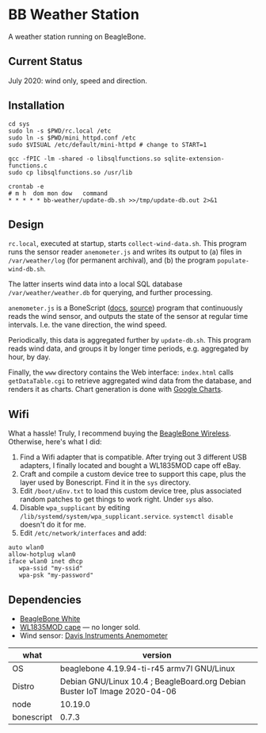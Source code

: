 # BB Weather Station

A weather station running on BeagleBone. 

## Current Status

July 2020: wind only, speed and direction. 

## Installation

```
cd sys
sudo ln -s $PWD/rc.local /etc
sudo ln -s $PWD/mini_httpd.conf /etc
sudo $VISUAL /etc/default/mini-httpd # change to START=1

gcc -fPIC -lm -shared -o libsqlfunctions.so sqlite-extension-functions.c
sudo cp libsqlfunctions.so /usr/lib

crontab -e
# m h  dom mon dow   command
* * * * * bb-weather/update-db.sh >>/tmp/update-db.out 2>&1
```

## Design

`rc.local`, executed at startup, starts `collect-wind-data.sh`.
This program runs the sensor reader `anemometer.js` and writes its output
to (a) files in `/var/weather/log` (for permanent archival), and 
(b) the program `populate-wind-db.sh`.

The latter inserts wind data into a local SQL database 
`/var/weather/weather.db` for querying, and further processing.

`anemometer.js` is a BoneScript ([docs](http://beagleboard.org/bonescript), 
[source](https://github.com/jadonk/bonescript)) program that continuously reads the
wind sensor, and outputs
the state of the sensor at regular time intervals. 
I.e. the vane direction, the wind speed. 

Periodically, this data is aggregated further by `update-db.sh`. This program 
reads wind data, and groups it by longer time periods, 
e.g. aggregated by hour, by day. 

Finally, the `www` directory contains the Web interface: `index.html` calls 
`getDataTable.cgi` to retrieve aggregated wind data from the database, 
and renders it as charts. Chart generation is done
with [Google Charts](https://developers.google.com/chart).

## Wifi

What a hassle! Truly, I recommend buying the 
[BeagleBone Wireless](https://beagleboard.org/black-wireless).
Otherwise, here's what I did:

1. Find a Wifi adapter that is compatible. After trying out 3 different USB adapters, I finally located and bought a WL1835MOD cape off eBay. 
1. Craft and compile a custom device tree to support this cape, plus the layer used by Bonescript. Find it in the `sys` directory. 
1. Edit `/boot/uEnv.txt` to load this custom device tree, plus associated random patches to get things to work right. Under `sys` also. 
1. Disable `wpa_supplicant` by editing `/lib/systemd/system/wpa_supplicant.service`. `systemctl disable` doesn't do it for me. 
1. Edit `/etc/network/interfaces` and add:

```
auto wlan0
allow-hotplug wlan0
iface wlan0 inet dhcp
   wpa-ssid "my-ssid"
   wpa-psk "my-password"
```

## Dependencies

* [BeagleBone White](https://beagleboard.org/bone-original)
* [WL1835MOD cape](https://github.com/CircuitCo/WL1835MOD) — no longer sold. 
* Wind sensor: [Davis Instruments Anemometer](https://www.amazon.com/Davis-Instruments-Anemometer-Vantage-Pro2/dp/B004GK9MFO/)

what | version
------------ | -------------
OS | beaglebone 4.19.94-ti-r45 armv7l GNU/Linux
Distro | Debian GNU/Linux 10.4 ; BeagleBoard.org Debian Buster IoT Image 2020-04-06
node | 10.19.0
bonescript | 0.7.3


